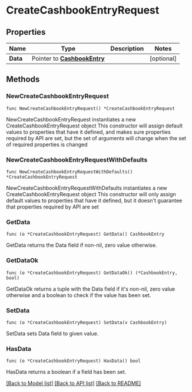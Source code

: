 # CreateCashbookEntryRequest

## Properties

Name | Type | Description | Notes
------------ | ------------- | ------------- | -------------
**Data** | Pointer to [**CashbookEntry**](CashbookEntry.md) |  | [optional] 

## Methods

### NewCreateCashbookEntryRequest

`func NewCreateCashbookEntryRequest() *CreateCashbookEntryRequest`

NewCreateCashbookEntryRequest instantiates a new CreateCashbookEntryRequest object
This constructor will assign default values to properties that have it defined,
and makes sure properties required by API are set, but the set of arguments
will change when the set of required properties is changed

### NewCreateCashbookEntryRequestWithDefaults

`func NewCreateCashbookEntryRequestWithDefaults() *CreateCashbookEntryRequest`

NewCreateCashbookEntryRequestWithDefaults instantiates a new CreateCashbookEntryRequest object
This constructor will only assign default values to properties that have it defined,
but it doesn't guarantee that properties required by API are set

### GetData

`func (o *CreateCashbookEntryRequest) GetData() CashbookEntry`

GetData returns the Data field if non-nil, zero value otherwise.

### GetDataOk

`func (o *CreateCashbookEntryRequest) GetDataOk() (*CashbookEntry, bool)`

GetDataOk returns a tuple with the Data field if it's non-nil, zero value otherwise
and a boolean to check if the value has been set.

### SetData

`func (o *CreateCashbookEntryRequest) SetData(v CashbookEntry)`

SetData sets Data field to given value.

### HasData

`func (o *CreateCashbookEntryRequest) HasData() bool`

HasData returns a boolean if a field has been set.


[[Back to Model list]](../README.md#documentation-for-models) [[Back to API list]](../README.md#documentation-for-api-endpoints) [[Back to README]](../README.md)


